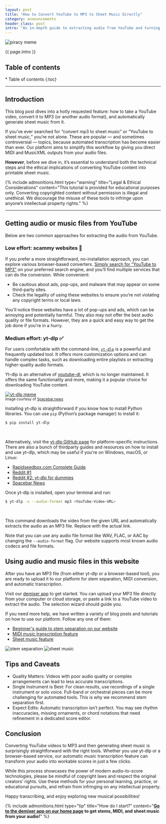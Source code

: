 ```yaml
---
layout: post
title: "How to Convert YouTube to MP3 to Sheet Music Directly"
category: announcements
header_class: post
intro: "An in-depth guide to extracting audio from YouTube and turning it into printable, editable sheet music — all from your browser!"
---
```


<img src="/assets/blog/post18/intro_meme.webp" alt="piracy meme" class="responsive-img-android"/>

{{ page.intro }}

<h2>Table of contents</h2>
* Table of contents
{:toc}

---

## Introduction

This blog post dives into a hotly requested feature: how to take a YouTube video, convert it to MP3 (or another audio format), and automatically generate sheet music from it.

If you’ve ever searched for “convert mp3 to sheet music” or “YouTube to sheet music,” you’re not alone. These are popular — and sometimes controversial — topics, because automated transcription has become easier than ever. Our platform aims to simplify this workflow by giving you direct MIDI and MusicXML outputs from your audio files.

**However**, before we dive in, it’s essential to understand both the technical steps and the ethical implications of converting YouTube content into printable sheet music.

{% include admonitions.html
    type="warning"
    title="Legal & Ethical Considerations"
    content="This tutorial is provided for educational purposes only. Converting copyrighted content without permission is illegal and unethical. We discourage the misuse of these tools to infringe upon anyone’s intellectual property rights."
%}

---

## Getting audio or music files from YouTube

Below are two common approaches for extracting the audio from YouTube.

### Low effort: scammy websites 🚫

If you prefer a more straightforward, no-installation approach, you can explore various browser-based converters. [Simply search for “YouTube to MP3”](https://www.google.com/search?hl=en&q=youtube%20to%20mp3) on your preferred search engine, and you’ll find multiple services that can do the conversion. While convenient:
* Be cautious about ads, pop-ups, and malware that may appear on some third-party sites.
* Check the legality of using these websites to ensure you’re not violating any copyright terms or local laws.

You'll notice these websites have a lot of pop-ups and ads, which can be annoying and potentially harmful. They also may not offer the best audio quality or file formats. However, they are a quick and easy way to get the job done if you're in a hurry.

### Medium effort: yt-dlp ✅

For users comfortable with the command-line, [`yt-dlp`](https://github.com/yt-dlp/yt-dlp) is a powerful and frequently updated tool. It offers more customization options and can handle complex tasks, such as downloading entire playlists or extracting higher-quality audio formats.

Yt-dlp is an alternative of [youtube-dl](https://github.com/ytdl-org/youtube-dl), which is no longer maintained. It offers the same functionality and more, making it a popular choice for downloading YouTube content.

<a href="https://www.spacebar.news/yt-dlp-best-way-to-download-videos-audio/"><img src="/assets/blog/post18/ytdlp_meme.webp" alt="yt-dlp meme" class="responsive-img-android"/></a>
<br>
<small>Image courtesy of [Spacebar.news](https://www.spacebar.news)</small>

Installing yt-dlp is straightforward if you know how to install Python libraries. You can use `pip` (Python’s package manager) to install it:
```bash
$ pip install yt-dlp
```
<br>

Alternatively, visit the [yt-dlp GitHub page](https://github.com/yt-dlp/yt-dlp) for platform-specific instructions. There are also a bunch of thirdparty guides and resources on how to install and use yt-dlp, which may be useful if you're on Windows, macOS, or Linux:
* [Rapidseedbox.com Complete Guide](https://www.rapidseedbox.com/blog/yt-dlp-complete-guide)
* [Reddit #1](https://www.reddit.com/r/youtubedl/comments/qzqzaz/can_someone_please_post_a_simple_guide_on_making/)
* [Reddit #2: yt-dlp for dummies](https://www.reddit.com/r/youtubedl/comments/15xqg3t/ytdlp_for_dummies/)
* [Spacebar News](https://www.spacebar.news/yt-dlp-best-way-to-download-videos-audio/)

Once yt-dlp is installed, open your terminal and run:

```bash
$ yt-dlp -x --audio-format mp3 <YouTube-Video-URL>
```
<br>

This command downloads the video from the given URL and automatically extracts the audio as an MP3 file. Replace <YouTube-Video-URL> with the actual link.

<span class="blog-highlight">Note that you can use any audio file format like WAV, FLAC, or AAC by changing the `--audio-format` flag. Our website supports most known audio codecs and file formats.</span>

## Using audio and music files in this website

After you have an MP3 file (from either yt-dlp or a browser-based tool), you are ready to upload it to our platform for stem separation, MIDI conversion, and automatic transcription.

Visit our [demixer app](/#demixer-app) to get started. You can upload your MP3 file directly from your computer or cloud storage, or paste a link to a YouTube video to extract the audio. The selection wizard should guide you.

If you need more help, we have written a variety of blog posts and tutorials on how to use our platform. Follow any one of them:
* [Beginner's guide to stem separation on our website](/getting-started/2023/09/23/Beginners-guide-to-free-stems)
* [MIDI music transcription feature](/announcements/2024/11/17/New-music-transcription-midi#how-it-works-in-our-tool)
* [Sheet music feature](/getting-started/2024/12/07/Music-transcription-feature#step-by-step-from-raw-audio-to-printable-sheet-music)

<img src="/assets/blog/post1/freemdx3.webp" alt="stem separation" class="responsive-img-android"/>

<img src="/assets/blog/post17/mdx-widget.webp" alt="sheet music" class="responsive-img-android"/>

## Tips and Caveats

* Quality Matters: Videos with poor audio quality or complex arrangements can lead to less accurate transcriptions.
* Single Instrument is Best: For clean results, use recordings of a single instrument or solo voice. Full-band or orchestral pieces can be more challenging for automated tools. This is why we recommend stem separation first.
* Expect Edits: Automatic transcription isn’t perfect. You may see rhythm inaccuracies, missing ornaments, or chord notations that need refinement in a dedicated score editor.

## Conclusion

Converting YouTube videos to MP3 and then generating sheet music is surprisingly straightforward with the right tools. Whether you use yt-dlp or a browser-based service, our automatic music transcription feature can transform your audio into workable scores in just a few clicks.

While this process showcases the power of modern audio-to-score technologies, please be mindful of copyright laws and respect the original creators’ rights. Use these methods for your personal learning, practice, or educational pursuits, and refrain from infringing on any intellectual property.

Happy transcribing, and enjoy exploring new musical possibilities!

{% include admonitions.html
    type="tip"
    title="How do I start?"
    content="**[Go to the demixer app on our home page](/#demixer-app) to get stems, MIDI, and sheet music from your audio!**"
%}
